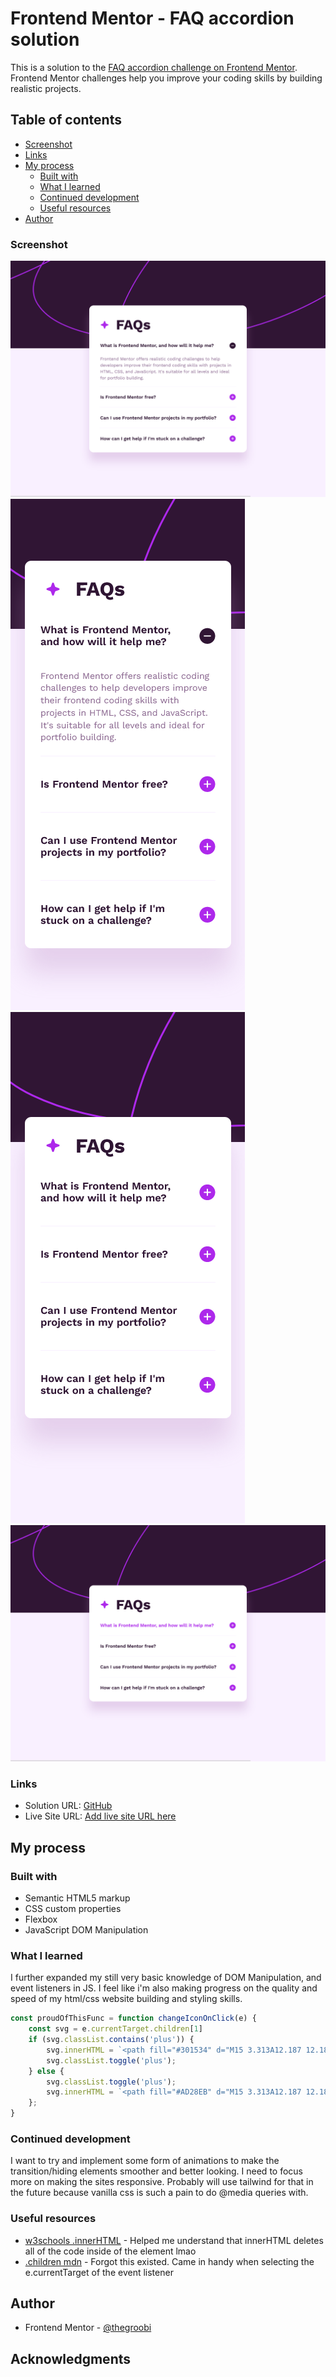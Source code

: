# Frontend Mentor - FAQ accordion solution

This is a solution to the [FAQ accordion challenge on Frontend Mentor](https://www.frontendmentor.io/challenges/faq-accordion-wyfFdeBwBz). Frontend Mentor challenges help you improve your coding skills by building realistic projects. 

## Table of contents

  - [Screenshot](#screenshot)
  - [Links](#links)
- [My process](#my-process)
  - [Built with](#built-with)
  - [What I learned](#what-i-learned)
  - [Continued development](#continued-development)
  - [Useful resources](#useful-resources)
- [Author](#author)


### Screenshot

![Desktop Expanded](./assets/images/Screen%20Shot%202024-01-11%20at%2002.45.49.png)
![Mobile](./assets/images/Screen%20Shot%202024-01-11%20at%2002.48.51.png)
![Mobile Expanded](./assets/images/Screen%20Shot%202024-01-11%20at%2002.48.54.png)
![Desktop Hover](./assets/images/Screen%20Shot%202024-01-11%20at%2002.49.16.png)

### Links

- Solution URL: [GitHub](https://github.com/TheGroobi/Faq-Accordion-Main)
- Live Site URL: [Add live site URL here](https://your-live-site-url.com)

## My process

### Built with

- Semantic HTML5 markup
- CSS custom properties
- Flexbox
- JavaScript DOM Manipulation

### What I learned

I further expanded my still very basic knowledge of DOM Manipulation, and event listeners in JS. I feel like i'm also making progress on the quality and speed of my html/css website building and styling skills. 

```js
const proudOfThisFunc = function changeIconOnClick(e) {
    const svg = e.currentTarget.children[1]
    if (svg.classList.contains('plus')) {
        svg.innerHTML = `<path fill="#301534" d="M15 3.313A12.187 12.187 0 1 0 27.188 15.5 12.2 12.2 0 0 0 15 3.312Zm4.688 13.124h-9.375a.938.938 0 0 1 0-1.875h9.374a.938.938 0 0 1 0 1.876Z"/></path>`;
        svg.classList.toggle('plus');
    } else {
        svg.classList.toggle('plus');
        svg.innerHTML = `<path fill="#AD28EB" d="M15 3.313A12.187 12.187 0 1 0 27.188 15.5 12.203 12.203 0 0 0 15 3.312Zm4.688 13.124h-3.75v3.75a.938.938 0 0 1-1.876 0v-3.75h-3.75a.938.938 0 0 1 0-1.875h3.75v-3.75a.938.938 0 0 1 1.876 0v3.75h3.75a.938.938 0 0 1 0 1.876Z"/></path>`;
    };
}
```

### Continued development

I want to try and implement some form of animations to make the transition/hiding elements smoother and better looking. I need to focus more on making the sites responsive. Probably will use tailwind for that in the future because vanilla css is such a pain to do @media queries with.

### Useful resources

- [w3schools .innerHTML](https://www.w3schools.com/jsref/prop_html_innerhtml.asp) - Helped me understand that innerHTML deletes all of the code inside of the element lmao
- [.children mdn](https://developer.mozilla.org/en-US/docs/Web/API/Element/children) - Forgot this existed. Came in handy when selecting the e.currentTarget of the event listener

## Author
- Frontend Mentor - [@thegroobi](https://www.frontendmentor.io/profile/thegroobi)

## Acknowledgments
